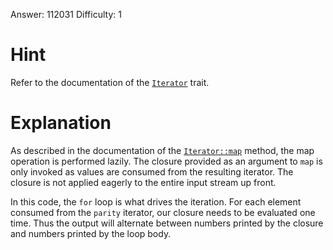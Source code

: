 Answer: 112031
Difficulty: 1

# Hint

Refer to the documentation of the [`Iterator`] trait.

[`Iterator`]: https://doc.rust-lang.org/std/iter/trait.Iterator.html

# Explanation

As described in the documentation of the [`Iterator::map`] method, the map
operation is performed lazily. The closure provided as an argument to `map` is
only invoked as values are consumed from the resulting iterator. The closure is
not applied eagerly to the entire input stream up front.

[`Iterator::map`]: https://doc.rust-lang.org/std/iter/trait.Iterator.html#method.map

In this code, the `for` loop is what drives the iteration. For each element
consumed from the `parity` iterator, our closure needs to be evaluated one time.
Thus the output will alternate between numbers printed by the closure and
numbers printed by the loop body.
